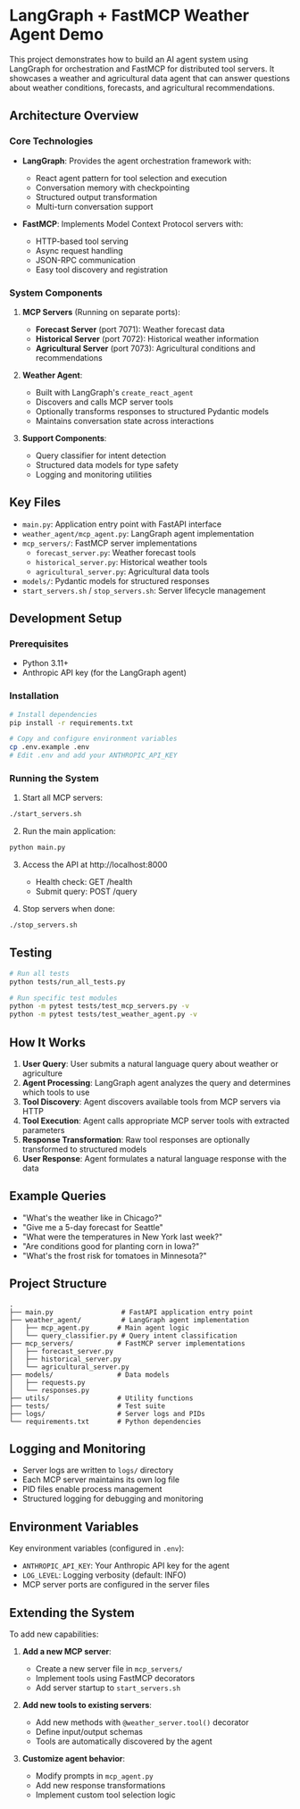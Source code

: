 # LangGraph + FastMCP Weather Agent Demo

This project demonstrates how to build an AI agent system using LangGraph for orchestration and FastMCP for distributed tool servers. It showcases a weather and agricultural data agent that can answer questions about weather conditions, forecasts, and agricultural recommendations.

## Architecture Overview

### Core Technologies

- **LangGraph**: Provides the agent orchestration framework with:
  - React agent pattern for tool selection and execution
  - Conversation memory with checkpointing
  - Structured output transformation
  - Multi-turn conversation support

- **FastMCP**: Implements Model Context Protocol servers with:
  - HTTP-based tool serving
  - Async request handling
  - JSON-RPC communication
  - Easy tool discovery and registration

### System Components

1. **MCP Servers** (Running on separate ports):
   - **Forecast Server** (port 7071): Weather forecast data
   - **Historical Server** (port 7072): Historical weather information
   - **Agricultural Server** (port 7073): Agricultural conditions and recommendations

2. **Weather Agent**: 
   - Built with LangGraph's `create_react_agent`
   - Discovers and calls MCP server tools
   - Optionally transforms responses to structured Pydantic models
   - Maintains conversation state across interactions

3. **Support Components**:
   - Query classifier for intent detection
   - Structured data models for type safety
   - Logging and monitoring utilities

## Key Files

- `main.py`: Application entry point with FastAPI interface
- `weather_agent/mcp_agent.py`: LangGraph agent implementation
- `mcp_servers/`: FastMCP server implementations
  - `forecast_server.py`: Weather forecast tools
  - `historical_server.py`: Historical weather tools
  - `agricultural_server.py`: Agricultural data tools
- `models/`: Pydantic models for structured responses
- `start_servers.sh` / `stop_servers.sh`: Server lifecycle management

## Development Setup

### Prerequisites
- Python 3.11+
- Anthropic API key (for the LangGraph agent)

### Installation
```bash
# Install dependencies
pip install -r requirements.txt

# Copy and configure environment variables
cp .env.example .env
# Edit .env and add your ANTHROPIC_API_KEY
```

### Running the System

1. Start all MCP servers:
```bash
./start_servers.sh
```

2. Run the main application:
```bash
python main.py
```

3. Access the API at http://localhost:8000
   - Health check: GET /health
   - Submit query: POST /query

4. Stop servers when done:
```bash
./stop_servers.sh
```

## Testing

```bash
# Run all tests
python tests/run_all_tests.py

# Run specific test modules
python -m pytest tests/test_mcp_servers.py -v
python -m pytest tests/test_weather_agent.py -v
```

## How It Works

1. **User Query**: User submits a natural language query about weather or agriculture
2. **Agent Processing**: LangGraph agent analyzes the query and determines which tools to use
3. **Tool Discovery**: Agent discovers available tools from MCP servers via HTTP
4. **Tool Execution**: Agent calls appropriate MCP server tools with extracted parameters
5. **Response Transformation**: Raw tool responses are optionally transformed to structured models
6. **User Response**: Agent formulates a natural language response with the data

## Example Queries

- "What's the weather like in Chicago?"
- "Give me a 5-day forecast for Seattle"
- "What were the temperatures in New York last week?"
- "Are conditions good for planting corn in Iowa?"
- "What's the frost risk for tomatoes in Minnesota?"

## Project Structure

```
.
├── main.py                 # FastAPI application entry point
├── weather_agent/          # LangGraph agent implementation
│   ├── mcp_agent.py       # Main agent logic
│   └── query_classifier.py # Query intent classification
├── mcp_servers/           # FastMCP server implementations
│   ├── forecast_server.py
│   ├── historical_server.py
│   └── agricultural_server.py
├── models/                # Data models
│   ├── requests.py
│   └── responses.py
├── utils/                 # Utility functions
├── tests/                 # Test suite
├── logs/                  # Server logs and PIDs
└── requirements.txt       # Python dependencies
```

## Logging and Monitoring

- Server logs are written to `logs/` directory
- Each MCP server maintains its own log file
- PID files enable process management
- Structured logging for debugging and monitoring

## Environment Variables

Key environment variables (configured in `.env`):
- `ANTHROPIC_API_KEY`: Your Anthropic API key for the agent
- `LOG_LEVEL`: Logging verbosity (default: INFO)
- MCP server ports are configured in the server files

## Extending the System

To add new capabilities:

1. **Add a new MCP server**:
   - Create a new server file in `mcp_servers/`
   - Implement tools using FastMCP decorators
   - Add server startup to `start_servers.sh`

2. **Add new tools to existing servers**:
   - Add new methods with `@weather_server.tool()` decorator
   - Define input/output schemas
   - Tools are automatically discovered by the agent

3. **Customize agent behavior**:
   - Modify prompts in `mcp_agent.py`
   - Add new response transformations
   - Implement custom tool selection logic